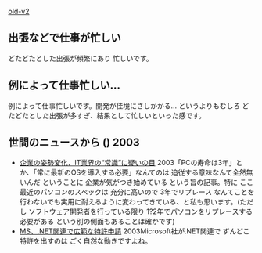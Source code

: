 [old-v2](ig030213-orig.html)

## 出張などで仕事が忙しい

どたどたとした出張が頻繁にあり 忙しいです。


## 例によって仕事忙しい…

例によって仕事忙しいです。開発が佳境にさしかかる… というよりもむしろ どたどたとした出張が多すぎ、結果として忙しいといった感です。

## 世間のニュースから () 2003

* [企業の姿勢変化、IT業界の“常識”に疑いの目](http://www.zdnet.co.jp/news/0302/12/nebt_28.html)  2003「PCの寿命は3年」とか、「常に最新のOSを導入する必要」なんてのは 追従する意味なんて全然無いんだ ということに 企業が気がつき始めている という旨の記事。特に ここ最近のパソコンのスペックは 充分に高いので 3年でリプレース なんてことを行わないでも実用に耐えるように変わってきている、と私も思います。(ただし ソフトウェア開発者を行っている限り 1?2年でパソコンをリプレースする必要がある という別の側面もあることは確かです)
* [MS、.NET関連で広範な特許申請](http://www.zdnet.co.jp/news/0302/12/nebt_33.html)  2003Microsoft社が.NET関連で ずんどこ特許を出すのは ごく自然な動きですよね。